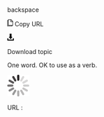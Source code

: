 # 

backspace

![Copy URL](media/backspace/Copy.png)
Copy URL

![Download](media/backspace/Download.png)

Download topic

One word. OK to use as a verb.

![In progress](media/backspace/activity-large.gif)

URL :
